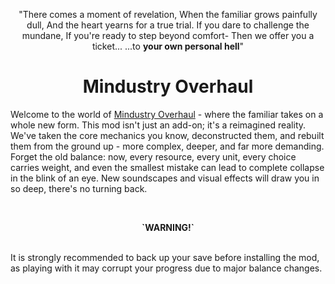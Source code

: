 <p align='center'>"There comes a moment of revelation,   
When the familiar grows painfully dull,   
And the heart yearns for a true trial.   
If you dare to challenge the mundane,   
If you're ready to step beyond comfort-   
Then we offer you a ticket...    
...to <b>your own personal hell</b>"</p>
<h1 align='center'>Mindustry Overhaul</h1>
<p>Welcome to the world of <ins>Mindustry Overhaul</ins> - where the familiar takes on a whole new form.
This mod isn't just an add-on; it's a reimagined reality. We've taken the core mechanics you know, deconstructed them, and rebuilt them from the ground up - more complex, deeper, and far more demanding.  
Forget the old balance: now, every resource, every unit, every choice carries weight, and even the smallest mistake can lead to complete collapse in the blink of an eye.
New soundscapes and visual effects will draw you in so deep, there's no turning back.</p><br>

<p align='center'><strong>`WARNING!`</strong><br><br>

It is strongly recommended to back up your save before installing the mod, as playing with it may corrupt your progress due to major balance changes.
